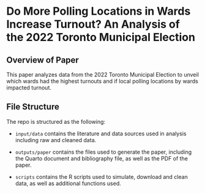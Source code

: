 # Do More Polling Locations in Wards Increase Turnout? An Analysis of the 2022 Toronto Municipal Election

## Overview of Paper
This paper analyzes data from the 2022 Toronto Municipal Election to unveil which wards had the highest turnouts and if local polling locations by wards impacted turnout.

## File Structure

The repo is structured as the following:

-   `input/data` contains the literature and data sources used in analysis including raw and cleaned data.

-   `outputs/paper` contains the files used to generate the paper, including the Quarto document and bibliography file, as well as the PDF of the paper.

-   `scripts` contains the R scripts used to simulate, download and clean data, as well as additional functions used.